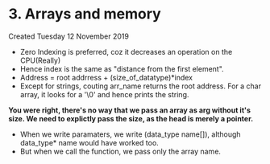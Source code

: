 # 3. Arrays and memory
Created Tuesday 12 November 2019

* Zero Indexing is preferred, coz it decreases an operation on the CPU(Really)
* Hence index is the same as "distance from the first element".
* Address  = root addrress + (size_of_datatype)*index
* Except for strings, couting arr_name returns the root address. For a char array, it looks for a '\0' and hence prints the string.


**You were right, there's no way that we pass an array as arg without it's size. We need to explictly pass the size, as the head is merely a pointer.**

* When we write paramaters, we write (data_type name[]), although data_type* name would have worked too.
* But when we call the function, we pass only the array name.


